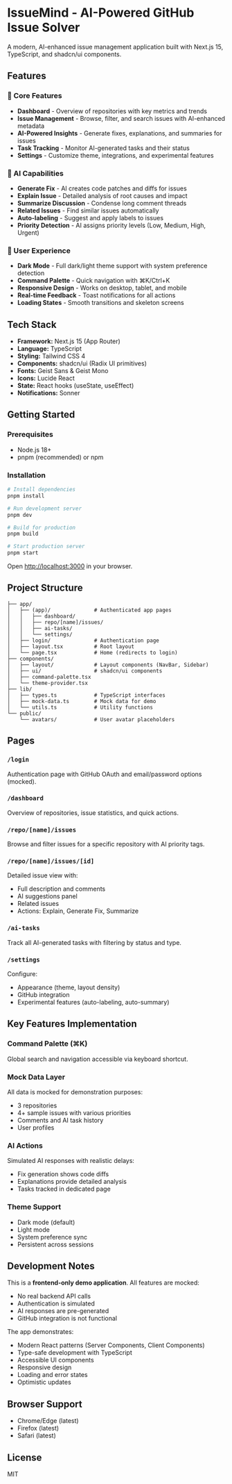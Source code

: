 # IssueMind - AI-Powered GitHub Issue Solver

A modern, AI-enhanced issue management application built with Next.js 15, TypeScript, and shadcn/ui components.

## Features

### 🎯 Core Features
- **Dashboard** - Overview of repositories with key metrics and trends
- **Issue Management** - Browse, filter, and search issues with AI-enhanced metadata
- **AI-Powered Insights** - Generate fixes, explanations, and summaries for issues
- **Task Tracking** - Monitor AI-generated tasks and their status
- **Settings** - Customize theme, integrations, and experimental features

### 🤖 AI Capabilities
- **Generate Fix** - AI creates code patches and diffs for issues
- **Explain Issue** - Detailed analysis of root causes and impact
- **Summarize Discussion** - Condense long comment threads
- **Related Issues** - Find similar issues automatically
- **Auto-labeling** - Suggest and apply labels to issues
- **Priority Detection** - AI assigns priority levels (Low, Medium, High, Urgent)

### 🎨 User Experience
- **Dark Mode** - Full dark/light theme support with system preference detection
- **Command Palette** - Quick navigation with ⌘K/Ctrl+K
- **Responsive Design** - Works on desktop, tablet, and mobile
- **Real-time Feedback** - Toast notifications for all actions
- **Loading States** - Smooth transitions and skeleton screens

## Tech Stack

- **Framework:** Next.js 15 (App Router)
- **Language:** TypeScript
- **Styling:** Tailwind CSS 4
- **Components:** shadcn/ui (Radix UI primitives)
- **Fonts:** Geist Sans & Geist Mono
- **Icons:** Lucide React
- **State:** React hooks (useState, useEffect)
- **Notifications:** Sonner

## Getting Started

### Prerequisites
- Node.js 18+
- pnpm (recommended) or npm

### Installation

```bash
# Install dependencies
pnpm install

# Run development server
pnpm dev

# Build for production
pnpm build

# Start production server
pnpm start
```

Open [http://localhost:3000](http://localhost:3000) in your browser.

## Project Structure

```
├── app/
│   ├── (app)/              # Authenticated app pages
│   │   ├── dashboard/
│   │   ├── repo/[name]/issues/
│   │   ├── ai-tasks/
│   │   └── settings/
│   ├── login/              # Authentication page
│   ├── layout.tsx          # Root layout
│   └── page.tsx            # Home (redirects to login)
├── components/
│   ├── layout/             # Layout components (NavBar, Sidebar)
│   ├── ui/                 # shadcn/ui components
│   ├── command-palette.tsx
│   └── theme-provider.tsx
├── lib/
│   ├── types.ts            # TypeScript interfaces
│   ├── mock-data.ts        # Mock data for demo
│   └── utils.ts            # Utility functions
└── public/
    └── avatars/            # User avatar placeholders
```

## Pages

### `/login`
Authentication page with GitHub OAuth and email/password options (mocked).

### `/dashboard`
Overview of repositories, issue statistics, and quick actions.

### `/repo/[name]/issues`
Browse and filter issues for a specific repository with AI priority tags.

### `/repo/[name]/issues/[id]`
Detailed issue view with:
- Full description and comments
- AI suggestions panel
- Related issues
- Actions: Explain, Generate Fix, Summarize

### `/ai-tasks`
Track all AI-generated tasks with filtering by status and type.

### `/settings`
Configure:
- Appearance (theme, layout density)
- GitHub integration
- Experimental features (auto-labeling, auto-summary)

## Key Features Implementation

### Command Palette (⌘K)
Global search and navigation accessible via keyboard shortcut.

### Mock Data Layer
All data is mocked for demonstration purposes:
- 3 repositories
- 4+ sample issues with various priorities
- Comments and AI task history
- User profiles

### AI Actions
Simulated AI responses with realistic delays:
- Fix generation shows code diffs
- Explanations provide detailed analysis
- Tasks tracked in dedicated page

### Theme Support
- Dark mode (default)
- Light mode
- System preference sync
- Persistent across sessions

## Development Notes

This is a **frontend-only demo application**. All features are mocked:
- No real backend API calls
- Authentication is simulated
- AI responses are pre-generated
- GitHub integration is not functional

The app demonstrates:
- Modern React patterns (Server Components, Client Components)
- Type-safe development with TypeScript
- Accessible UI components
- Responsive design
- Loading and error states
- Optimistic updates

## Browser Support

- Chrome/Edge (latest)
- Firefox (latest)
- Safari (latest)

## License

MIT
